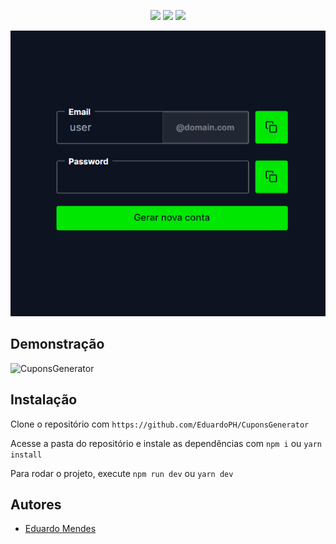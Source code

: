 <p align="center">
  <a href="#"><img src="https://img.shields.io/badge/typescript-%23007ACC.svg?style=for-the-badge&logo=typescript&logoColor=white"></a>
  <a href="#"><img src="https://img.shields.io/badge/Next.js-%23000000.svg?style=for-the-badge&logo=next.js&logoColor=white"></a>
  <a href="#"><img src="https://img.shields.io/badge/css3-%231572B6.svg?style=for-the-badge&logo=css3&logoColor=white"></a>
</p>

<p align="center">
  <img src="./image.png">
</p>


## Demonstração

![CuponsGenerator]('https://cuponsgenerate.vercel.app/')

## Instalação

Clone o repositório com ```https://github.com/EduardoPH/CuponsGenerator```

Acesse a pasta do repositório e instale as dependências com ```npm i``` ou ```yarn install```

Para rodar o projeto, execute ```npm run dev``` ou ```yarn dev```

## Autores

- [Eduardo Mendes](https://www.github.com/EduardoPH)
